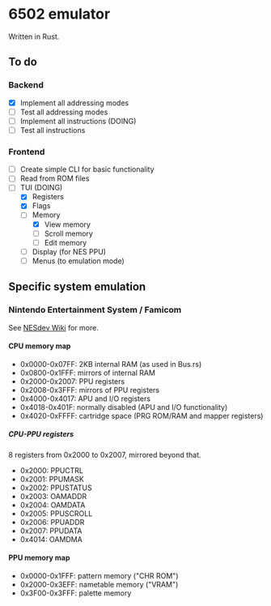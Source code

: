 # 6502 emulator

Written in Rust.

## To do

### Backend

- [x] Implement all addressing modes
- [ ] Test all addressing modes
- [ ] Implement all instructions (DOING)
- [ ] Test all instructions

### Frontend

- [ ] Create simple CLI for basic functionality
- [ ] Read from ROM files
- [ ] TUI (DOING)
    - [x] Registers
    - [x] Flags
    - [ ] Memory
        - [x] View memory
        - [ ] Scroll memory
        - [ ] Edit memory
    - [ ] Display (for NES PPU)
    - [ ] Menus (to emulation mode)

## Specific system emulation

### Nintendo Entertainment System / Famicom

See [NESdev Wiki](https://www.nesdev.org/wiki/Nesdev_Wiki) for more.

#### CPU memory map

- 0x0000-0x07FF: 2KB internal RAM (as used in Bus.rs)
- 0x0800-0x1FFF: mirrors of internal RAM
- 0x2000-0x2007: PPU registers
- 0x2008-0x3FFF: mirrors of PPU registers
- 0x4000-0x4017: APU and I/O registers
- 0x4018-0x401F: normally disabled (APU and I/O functionality)
- 0x4020-0xFFFF: cartridge space (PRG ROM/RAM and mapper registers)

##### CPU-PPU registers

8 registers from 0x2000 to 0x2007, mirrored beyond that.

- 0x2000: PPUCTRL
- 0x2001: PPUMASK
- 0x2002: PPUSTATUS
- 0x2003: OAMADDR
- 0x2004: OAMDATA
- 0x2005: PPUSCROLL
- 0x2006: PPUADDR
- 0x2007: PPUDATA
- 0x4014: OAMDMA

#### PPU memory map

- 0x0000-0x1FFF: pattern memory ("CHR ROM")
- 0x2000-0x3EFF: nametable memory ("VRAM")
- 0x3F00-0x3FFF: palette memory
